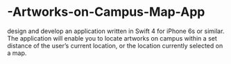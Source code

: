 # -Artworks-on-Campus-Map-App
 design and develop an application written in Swift 4 for iPhone 6s or similar. The application will enable you to locate artworks on campus within a set distance of the user’s current location, or the location currently selected on a map.
